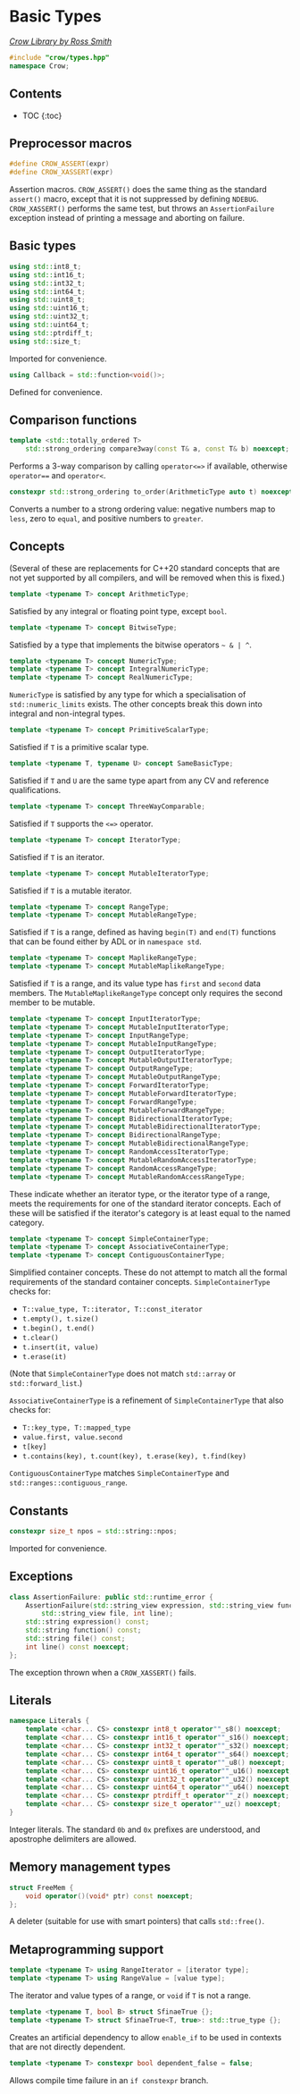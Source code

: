 # Basic Types

_[Crow Library by Ross Smith](index.html)_

```c++
#include "crow/types.hpp"
namespace Crow;
```

## Contents

* TOC
{:toc}

## Preprocessor macros

```c++
#define CROW_ASSERT(expr)
#define CROW_XASSERT(expr)
```

Assertion macros. `CROW_ASSERT()` does the same thing as the standard
`assert()` macro, except that it is not suppressed by defining `NDEBUG`.
`CROW_XASSERT()` performs the same test, but throws an `AssertionFailure`
exception instead of printing a message and aborting on failure.

## Basic types

```c++
using std::int8_t;
using std::int16_t;
using std::int32_t;
using std::int64_t;
using std::uint8_t;
using std::uint16_t;
using std::uint32_t;
using std::uint64_t;
using std::ptrdiff_t;
using std::size_t;
```

Imported for convenience.

```c++
using Callback = std::function<void()>;
```

Defined for convenience.

## Comparison functions

```c++
template <std::totally_ordered T>
    std::strong_ordering compare3way(const T& a, const T& b) noexcept;
```

Performs a 3-way comparison by calling `operator<=>` if available, otherwise
`operator==` and `operator<`.

```c++
constexpr std::strong_ordering to_order(ArithmeticType auto t) noexcept;
```

Converts a number to a strong ordering value: negative numbers map to `less`,
zero to `equal`, and positive numbers to `greater`.

## Concepts

(Several of these are replacements for C++20 standard concepts that are not
yet supported by all compilers, and will be removed when this is fixed.)

```c++
template <typename T> concept ArithmeticType;
```

Satisfied by any integral or floating point type, except `bool`.

```c++
template <typename T> concept BitwiseType;
```

Satisfied by a type that implements the bitwise operators `~ & | ^`.

```c++
template <typename T> concept NumericType;
template <typename T> concept IntegralNumericType;
template <typename T> concept RealNumericType;
```

`NumericType` is satisfied by any type for which a specialisation of
`std::numeric_limits` exists. The other concepts break this down into
integral and non-integral types.

```c++
template <typename T> concept PrimitiveScalarType;
```

Satisfied if `T` is a primitive scalar type.

```c++
template <typename T, typename U> concept SameBasicType;
```

Satisfied if `T` and `U` are the same type apart from any CV and reference
qualifications.

```c++
template <typename T> concept ThreeWayComparable;
```

Satisfied if `T` supports the `<=>` operator.

```c++
template <typename T> concept IteratorType;
```

Satisfied if `T` is an iterator.

```c++
template <typename T> concept MutableIteratorType;
```

Satisfied if `T` is a mutable iterator.

```c++
template <typename T> concept RangeType;
template <typename T> concept MutableRangeType;
```

Satisfied if `T` is a range, defined as having `begin(T)` and `end(T)`
functions that can be found either by ADL or in `namespace std`.

```c++
template <typename T> concept MaplikeRangeType;
template <typename T> concept MutableMaplikeRangeType;
```

Satisfied if `T` is a range, and its value type has `first` and `second` data
members. The `MutableMaplikeRangeType` concept only requires the second
member to be mutable.

```c++
template <typename T> concept InputIteratorType;
template <typename T> concept MutableInputIteratorType;
template <typename T> concept InputRangeType;
template <typename T> concept MutableInputRangeType;
template <typename T> concept OutputIteratorType;
template <typename T> concept MutableOutputIteratorType;
template <typename T> concept OutputRangeType;
template <typename T> concept MutableOutputRangeType;
template <typename T> concept ForwardIteratorType;
template <typename T> concept MutableForwardIteratorType;
template <typename T> concept ForwardRangeType;
template <typename T> concept MutableForwardRangeType;
template <typename T> concept BidirectionalIteratorType;
template <typename T> concept MutableBidirectionalIteratorType;
template <typename T> concept BidirectionalRangeType;
template <typename T> concept MutableBidirectionalRangeType;
template <typename T> concept RandomAccessIteratorType;
template <typename T> concept MutableRandomAccessIteratorType;
template <typename T> concept RandomAccessRangeType;
template <typename T> concept MutableRandomAccessRangeType;
```

These indicate whether an iterator type, or the iterator type of a range,
meets the requirements for one of the standard iterator concepts. Each of
these will be satisfied if the iterator's category is at least equal to the
named category.

```c++
template <typename T> concept SimpleContainerType;
template <typename T> concept AssociativeContainerType;
template <typename T> concept ContiguousContainerType;
```

Simplified container concepts. These do not attempt to match all the formal
requirements of the standard container concepts. `SimpleContainerType` checks
for:

* `T::value_type, T::iterator, T::const_iterator`
* `t.empty(), t.size()`
* `t.begin(), t.end()`
* `t.clear()`
* `t.insert(it, value)`
* `t.erase(it)`

(Note that `SimpleContainerType` does not match `std::array` or
`std::forward_list`.)

`AssociativeContainerType` is a refinement of `SimpleContainerType` that also
checks for:

* `T::key_type, T::mapped_type`
* `value.first, value.second`
* `t[key]`
* `t.contains(key), t.count(key), t.erase(key), t.find(key)`

`ContiguousContainerType` matches `SimpleContainerType` and
`std::ranges::contiguous_range`.

## Constants

```c++
constexpr size_t npos = std::string::npos;
```

Imported for convenience.

## Exceptions

```c++
class AssertionFailure: public std::runtime_error {
    AssertionFailure(std::string_view expression, std::string_view function,
        std::string_view file, int line);
    std::string expression() const;
    std::string function() const;
    std::string file() const;
    int line() const noexcept;
};
```

The exception thrown when a `CROW_XASSERT()` fails.

## Literals

```c++
namespace Literals {
    template <char... CS> constexpr int8_t operator""_s8() noexcept;
    template <char... CS> constexpr int16_t operator""_s16() noexcept;
    template <char... CS> constexpr int32_t operator""_s32() noexcept;
    template <char... CS> constexpr int64_t operator""_s64() noexcept;
    template <char... CS> constexpr uint8_t operator""_u8() noexcept;
    template <char... CS> constexpr uint16_t operator""_u16() noexcept;
    template <char... CS> constexpr uint32_t operator""_u32() noexcept;
    template <char... CS> constexpr uint64_t operator""_u64() noexcept;
    template <char... CS> constexpr ptrdiff_t operator""_z() noexcept;
    template <char... CS> constexpr size_t operator""_uz() noexcept;
}
```

Integer literals. The standard `0b` and `0x` prefixes are understood, and
apostrophe delimiters are allowed.

## Memory management types

```c++
struct FreeMem {
    void operator()(void* ptr) const noexcept;
};
```

A deleter (suitable for use with smart pointers) that calls `std::free()`.

## Metaprogramming support

```c++
template <typename T> using RangeIterator = [iterator type];
template <typename T> using RangeValue = [value type];
```

The iterator and value types of a range, or `void` if `T` is not a range.

```c++
template <typename T, bool B> struct SfinaeTrue {};
template <typename T> struct SfinaeTrue<T, true>: std::true_type {};
```

Creates an artificial dependency to allow `enable_if` to be used in contexts
that are not directly dependent.

```c++
template <typename T> constexpr bool dependent_false = false;
```

Allows compile time failure in an `if constexpr` branch.
